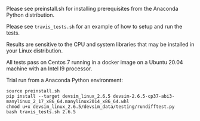 Please see preinstall.sh for installing prerequisites from the Anaconda Python distribution.

Please see ``travis_tests.sh`` for an example of how to setup and run the tests.

Results are sensitive to the CPU and system libraries that may be installed in your Linux distribution.

All tests pass on Centos 7 running in a docker image on a Ubuntu 20.04 machine with an Intel I9 processor.

Trial run from a Anaconda Python environment:
```
source preinstall.sh
pip install --target devsim_linux_2.6.5 devsim-2.6.5-cp37-abi3-manylinux_2_17_x86_64.manylinux2014_x86_64.whl
chmod u+x devsim_linux_2.6.5/devsim_data/testing/rundifftest.py
bash travis_tests.sh 2.6.5
```


